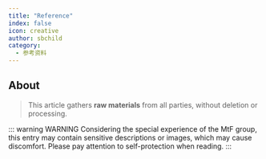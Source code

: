 ```yaml
---
title: "Reference"
index: false
icon: creative
author: sbchild
category:
  - 参考资料
---
```


## About

> This article gathers **raw materials** from all parties, without deletion or processing.

::: warning WARNING
Considering the special experience of the MtF group, this entry may contain sensitive descriptions or images, which may cause discomfort. Please pay attention to self-protection when reading.
:::
